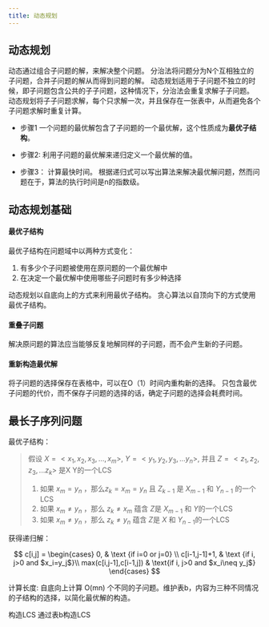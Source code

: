 ```yaml
---
title: 动态规划
---
```


## 动态规划
动态通过组合子问题的解，来解决整个问题。
分治法将问题分为N个互相独立的子问题，合并子问题的解从而得到问题的解。
动态规划适用于子问题不独立的时候，即子问题包含公共的子子问题，这种情况下，分治法会重复求解子子问题。
动态规划将子子问题求解，每个只求解一次，并且保存在一张表中，从而避免各个子问题求解时重复计算。

+ 步骤1
一个问题的最优解包含了子问题的一个最优解，这个性质成为**最优子结构**。

+ 步骤2:
利用子问题的最优解来递归定义一个最优解的值。

+ 步骤3：
计算最快时间。
根据递归式可以写出算法来解决最优解问题，然而问题在于，算法的执行时间是n的指数级。

## 动态规划基础
#### 最优子结构
最优子结构在问题域中以两种方式变化：
1. 有多少个子问题被使用在原问题的一个最优解中
2. 在决定一个最优解中使用哪些子问题时有多少种选择

动态规划以自底向上的方式来利用最优子结构。
贪心算法以自顶向下的方式使用最优子结构。

#### 重叠子问题
解决原问题的算法应当能够反复地解同样的子问题，而不会产生新的子问题。

#### 重新构造最优解
将子问题的选择保存在表格中，可以在O（1）时间内重构新的选择。
只包含最优子问题的代价，而不保存子问题的选择的话，确定子问题的选择会耗费时间。

## 最长子序列问题
最优子结构：
> 假设 $X = <x_1 ,x_2,x_3,...,x_m>$, $Y =<y_1,y_2,y_3,...y_n>$, 并且 $Z=<z_1,z_2,z_3,...z_k>$ 是X Y的一个LCS
> 1. 如果 $x_m=y_n$ ，那么$z_k=x_m=y_n$ 且 $Z_{k-1}$ 是 $X_{m-1}$ 和 $Y_{n-1}$ 的一个LCS
> 2. 如果 $x_m\neq y_n$ ，那么 $z_k\neq x_m$ 蕴含 $Z$是 $X_{m-1}$ 和 $Y$的一个LCS
> 3. 如果 $x_m\neq y_n$ ，那么 $z_k\neq y_n$ 蕴含 $Z$是 $X$ 和 $Y_{n-1}$的一个LCS

获得递归解：

$$
c[i,j] =
\begin{cases}
0, & \text {if i=0 or j=0} \\
c[i-1,j-1]+1, & \text {if i, j>0 and $x_i=y_j$}\\
max(c[i,j-1],c[i-1,j]) & \text{if i, j>0 and $x_i\neq y_j$}
\end{cases}
$$

计算长度:
自底向上计算 O(mn) 个不同的子问题。维护表b，内容为三种不同情况的子结构的选择，以简化最优解的构造。

构造LCS
通过表b构造LCS
